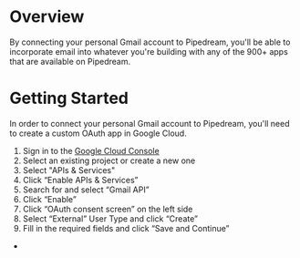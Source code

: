 # Overview
By connecting your personal Gmail account to Pipedream, you'll be able to incorporate email into whatever you're building with any of the 900+ apps that are available on Pipedream.

# Getting Started
In order to connect your personal Gmail account to Pipedream, you'll need to create a custom OAuth app in Google Cloud.

1. Sign in to the [Google Cloud Console](https://cloud.google.com/)
2. Select an existing project or create a new one
3. Select "APIs & Services"
4. Click “Enable APIs & Services”
5. Search for and select “Gmail API”
6. Click “Enable”
7. Click “OAuth consent screen” on the left side
8. Select “External” User Type and click “Create”
9. Fill in the required fields and click “Save and Continue”
  - 
